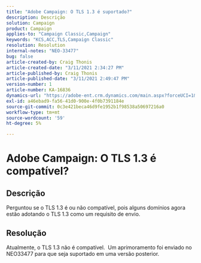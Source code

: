 ```yaml
---
title: "Adobe Campaign: O TLS 1.3 é suportado?"
description: Descrição
solution: Campaign
product: Campaign
applies-to: "Campaign Classic,Campaign"
keywords: "KCS,ACC,TLS,Campaign Classic"
resolution: Resolution
internal-notes: "NEO-33477"
bug: false
article-created-by: Craig Thonis
article-created-date: "3/11/2021 2:34:27 PM"
article-published-by: Craig Thonis
article-published-date: "3/11/2021 2:49:47 PM"
version-number: 1
article-number: KA-16836
dynamics-url: "https://adobe-ent.crm.dynamics.com/main.aspx?forceUCI=1&pagetype=entityrecord&etn=knowledgearticle&id=438996dd-7682-eb11-a812-000d3a3b2c6b"
exl-id: a46ebad9-fa56-41d0-900e-4f0b7391184e
source-git-commit: 0c3e421beca46d9fe1952b1f98538a50697216a0
workflow-type: tm+mt
source-wordcount: '59'
ht-degree: 5%

---
```


# Adobe Campaign: O TLS 1.3 é compatível?

## Descrição


Perguntou se o TLS 1.3 é ou não compatível, pois alguns domínios agora estão adotando o TLS 1.3 como um requisito de envio.


## Resolução


Atualmente, o TLS 1.3 não é compatível.  Um aprimoramento foi enviado no NEO33477 para que seja suportado em uma versão posterior.
